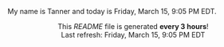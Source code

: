 My name is Tanner and today is Friday, March 15, 9:05 PM EDT.

<p align="center">This <i>README</i> file is generated <b>every 3 hours</b>!</br>Last refresh: Friday, March 15, 9:05 PM EDT<br /></p>
